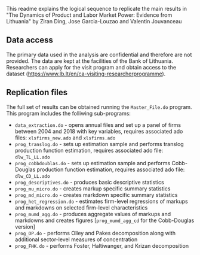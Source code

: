 This readme explains the logical sequence to replicate the main results in "The Dynamics of Product and Labor Market Power: Evidence from Lithuania" by Ziran Ding, Jose Garcia-Louzao and Valentin Jouvanceau


## Data access
The primary data used in the analysis are confidential and therefore are not provided.
The data are kept at the facilities of the Bank of Lithuania. Researchers can apply for the visit program and obtain access to the dataset (https://www.lb.lt/en/ca-visiting-researcherprogramme).


## Replication files
The full set of results can be obtained running the `Master_File.do` program. This program includes the folliwing sub-programs:

* `data_extraction.do`      - opens annual files and set up a panel of firms between 2004 and 2018 with key variables, requires associated ado files: `xlsfirms_new.ado` and `xlsfirms.ado` 
* `prog_translog.do`        - sets up estimation sample and performs translog production function estimation, requires associated ado file: `dlw_TL_LL.ado`
* `prog_cobbdoublas.do`     - sets up estimation sample and performs Cobb-Douglas production function estimation, requires associated ado file: `dlw_CD_LL.ado`
* `prog_descriptives.do`    - produces basic descriptive statistics 
* `prog_mu_micro.do`        - creates markup specific summary statistics
* `prog_md_micro.do`        - creates markdown specific summary statistics
* `prog_het_regression.do`  - estimates firm-level regressions of markups and markdowns on selected firm-level characteristics
* `prog_mumd_agg.do`        - produces aggregate values of markups and markdowns and creates figures [`prog_mumd_agg_cd` for the Cobb-Douglas version]
* `prog_OP.do`              - performs Olley and Pakes decomposition along with additional sector-level measures of concentration 
* `prog_FHK.do`             - performs Foster, Haltiwanger, and Krizan decomposition







